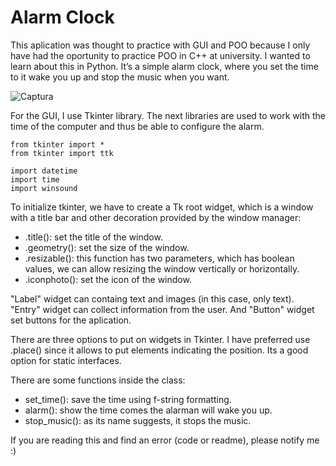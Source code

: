 # Alarm Clock

This aplication was thought to practice with GUI and POO because I only have had the oportunity to practice POO in C++ at university. I wanted to learn about this in Python. It’s a simple alarm clock, where you set the time to it wake you up and stop the music when you want.

![Captura](https://user-images.githubusercontent.com/66780299/90952913-a63cfa80-e467-11ea-84a6-655f6826958e.PNG)

For the GUI, I use Tkinter library. The next libraries are used to work with the time of the computer and thus be able to configure the alarm.

```
from tkinter import *
from tkinter import ttk

import datetime
import time
import winsound
```

To initialize tkinter, we have to create a Tk root widget, which is a window with a title bar and other decoration provided by the window manager:
* .title(): set the title of the window.
* .geometry(): set the size of the window.
* .resizable(): this function has two parameters, which has boolean values, we can allow resizing the window vertically or horizontally.
* .iconphoto(): set the icon of the window.

"Label" widget can containg text and images (in this case, only text). "Entry" widget can collect information from the user. And "Button" widget set buttons for the aplication.

There are three options to put on widgets in Tkinter. I have preferred use .place() since it allows to put elements indicating the position. Its a good option for static interfaces.

There are some functions inside the class:
* set_time(): save the time using f-string formatting.
* alarm(): show the time comes the alarman will wake you up.
* stop_music(): as its name suggests, it stops the music.

If you are reading this and find an error (code or readme), please notify me :)
